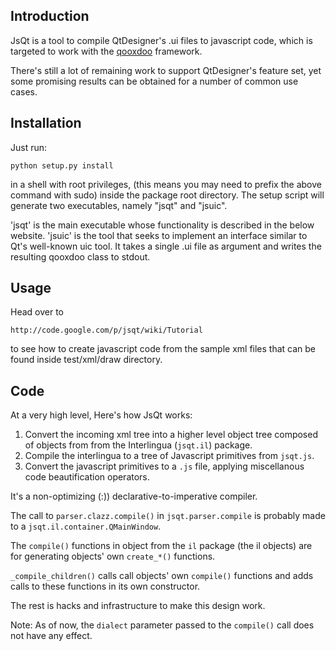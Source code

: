 Introduction
-------------

JsQt is a tool to compile QtDesigner's .ui files to javascript code,
which is targeted to work with the [qooxdoo](http://qooxdoo.org) framework.

There's still a lot of remaining work to support QtDesigner's feature
set, yet some promising results can be obtained for a number of
common use cases.


Installation
-------------

Just run:

    python setup.py install

in a shell with root privileges, (this means you may need to prefix the 
above command with sudo) inside the package root directory. The setup 
script will generate two executables, namely "jsqt" and "jsuic".

'jsqt' is the main executable whose functionality is described in the below 
website. 'jsuic' is the tool that seeks to implement an interface similar 
to Qt's well-known uic tool. It takes a single .ui file as argument and writes
the resulting qooxdoo class to stdout.

Usage
-----

Head over to

    http://code.google.com/p/jsqt/wiki/Tutorial

to see how to create javascript code from the sample xml files that can
be found inside test/xml/draw directory.

Code
----

At a very high level, Here's how JsQt works:

1. Convert the incoming xml tree into a higher level object tree composed of
   objects from from the Interlingua (``jsqt.il``) package.
2. Compile the interlingua to a tree of Javascript primitives from ``jsqt.js``.
3. Convert the javascript primitives to a ``.js`` file, applying miscellanous
   code beautification operators.

It's a non-optimizing (:)) declarative-to-imperative compiler.

The call to ``parser.clazz.compile()`` in ``jsqt.parser.compile`` is probably
made to a ``jsqt.il.container.QMainWindow``.

The ``compile()`` functions in object from the ``il`` package (the il objects)
are for generating objects' own ``create_*()`` functions.

``_compile_children()`` calls call objects' own ``compile()`` functions and
adds calls to these functions in its own constructor.

The rest is hacks and infrastructure to make this design work.

Note: As of now, the ``dialect`` parameter passed to the ``compile()`` call does not
have any effect.
